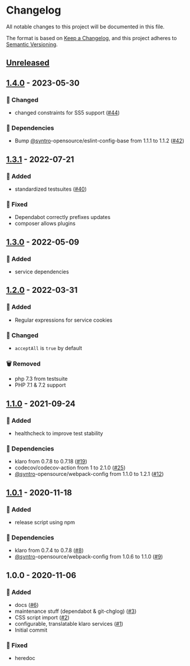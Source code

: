 # Changelog
All notable changes to this project will be documented in this file.

The format is based on [Keep a Changelog](https://keepachangelog.com/en/1.0.0/),
and this project adheres to [Semantic Versioning](https://semver.org/spec/v2.0.0.html).

<a name="unreleased"></a>
## [Unreleased]


<a name="1.4.0"></a>
## [1.4.0] - 2023-05-30
### 🔧 Changed
- changed constraints for SS5 support ([#44](https://github.com/syntro-opensource/silverstripe-klaro/issues/44))

### 🧬 Dependencies
- Bump [@syntro](https://github.com/syntro)-opensource/eslint-config-base from 1.1.1 to 1.1.2 ([#42](https://github.com/syntro-opensource/silverstripe-klaro/issues/42))


<a name="1.3.1"></a>
## [1.3.1] - 2022-07-21
### 🍰 Added
- standardized testsuites ([#40](https://github.com/syntro-opensource/silverstripe-klaro/issues/40))

### 🐞 Fixed
- Dependabot correctly prefixes updates
- composer allows plugins


<a name="1.3.0"></a>
## [1.3.0] - 2022-05-09
### 🍰 Added
- service dependencies


<a name="1.2.0"></a>
## [1.2.0] - 2022-03-31
### 🍰 Added
- Regular expressions for service cookies

### 🔧 Changed
- `acceptAll` is `true` by default

### 🗑 Removed
- php 7.3 from testsuite
- PHP 7.1 & 7.2 support


<a name="1.1.0"></a>
## [1.1.0] - 2021-09-24
### 🍰 Added
- healthcheck to improve test stability

### 🧬 Dependencies
- klaro from 0.7.8 to 0.7.18 ([#19](https://github.com/syntro-opensource/silverstripe-klaro/issues/19))
- codecov/codecov-action from 1 to 2.1.0 ([#25](https://github.com/syntro-opensource/silverstripe-klaro/issues/25))
- [@syntro](https://github.com/syntro)-opensource/webpack-config from 1.1.0 to 1.2.1 ([#12](https://github.com/syntro-opensource/silverstripe-klaro/issues/12))


<a name="1.0.1"></a>
## [1.0.1] - 2020-11-18
### 🍰 Added
- release script using npm

### 🧬 Dependencies
- klaro from 0.7.4 to 0.7.8 ([#8](https://github.com/syntro-opensource/silverstripe-klaro/issues/8))
- [@syntro](https://github.com/syntro)-opensource/webpack-config from 1.0.6 to 1.1.0 ([#9](https://github.com/syntro-opensource/silverstripe-klaro/issues/9))


<a name="1.0.0"></a>
## 1.0.0 - 2020-11-06
### 🍰 Added
- docs ([#6](https://github.com/syntro-opensource/silverstripe-klaro/issues/6))
- maintenance stuff (dependabot & git-chglog) ([#3](https://github.com/syntro-opensource/silverstripe-klaro/issues/3))
- CSS script import ([#2](https://github.com/syntro-opensource/silverstripe-klaro/issues/2))
- configurable, translatable klaro services  ([#1](https://github.com/syntro-opensource/silverstripe-klaro/issues/1))
- Initial commit

### 🐞 Fixed
- heredoc


[Unreleased]: https://github.com/syntro-opensource/silverstripe-klaro/compare/1.4.0...HEAD
[1.4.0]: https://github.com/syntro-opensource/silverstripe-klaro/compare/1.3.1...1.4.0
[1.3.1]: https://github.com/syntro-opensource/silverstripe-klaro/compare/1.3.0...1.3.1
[1.3.0]: https://github.com/syntro-opensource/silverstripe-klaro/compare/1.2.0...1.3.0
[1.2.0]: https://github.com/syntro-opensource/silverstripe-klaro/compare/1.1.0...1.2.0
[1.1.0]: https://github.com/syntro-opensource/silverstripe-klaro/compare/1.0.1...1.1.0
[1.0.1]: https://github.com/syntro-opensource/silverstripe-klaro/compare/1.0.0...1.0.1
